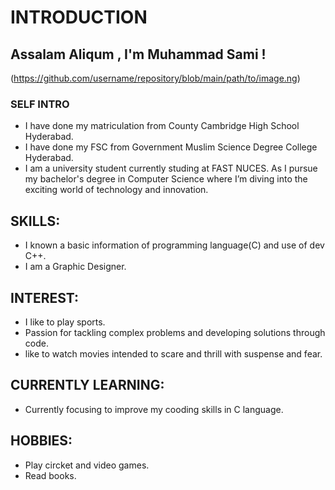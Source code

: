 # **INTRODUCTION**
## Assalam Aliqum , I'm Muhammad Sami !
(https://github.com/username/repository/blob/main/path/to/image.ng)
### **SELF INTRO**
+ I have done my matriculation from County Cambridge High School Hyderabad.<br> 
+ I have done my FSC from Government Muslim Science Degree College Hyderabad.<br>
+ I am a university student currently studing at FAST NUCES. As I pursue my bachelor's degree in Computer Science where I’m diving into the exciting world of technology and innovation.<br>
##  SKILLS: 
+ I known a basic information of programming language(C) and use of dev C++.<br>
+ I am a Graphic Designer.<br>
## INTEREST:
+ I like to play sports.<br>
+ Passion for tackling complex problems and developing solutions through code.<br>
+ like to watch movies intended to scare and thrill with suspense and fear.<br>
## CURRENTLY LEARNING:
+ Currently focusing to improve my cooding skills in C language.<br>
## HOBBIES:
+ Play circket and video games.
+ Read books. 



